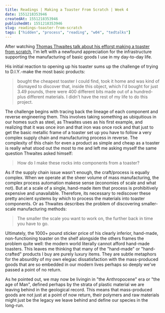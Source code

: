 ```yaml
---
title: Readings | Making a Toaster From Scratch | Week 4
date: 1551218353946
createdAt: 1551218353946
publishedAt: 1551218353946
slug: readings-toaster-from-scratch
tags: ["hidden", "process", "reading", "w04", "tedtalks"]
---
```


After watching [Thomas Thwaites talk about his efforst making a toaster from scratch](https://www.ted.com/talks/thomas_thwaites_how_i_built_a_toaster_from_scratch), I'm left with a newfound appreciation for the infrastructure supporting the manufacturing of basic goods I use in my day-to-day life.

His initial reaction to opening up his toaster sums up the challenge of trying to D.I.Y.-make the most basic products:

> bought the cheapest toaster I could find, took it home and was kind of dismayed to discover that, inside this object, which I'd bought for just 3.49 pounds, there were 400 different bits made out of a hundred-plus different materials. I didn't have the rest of my life to do this project.

The challenge begins with tracing back the lineage of each component and reverse engineering them. This involves taking something as ubiquitious in our homes such as steel, as Thwaites uses as his first example, and realizing that it was once iron and that iron was once rock and that just to get the basic metallic frame of a toaster set up you have to follow a very complex supply chain and manufacturing process in reverse. The complexity of this chain for even a product as simple and cheap as a toaster is really what stood out the most to me and left me asking myself the same question Thwaites asked himself:

> How do I make these rocks into components from a toaster?

As if the supply chain issue wasn't enough, the craft/process is equally complex. When we operate at the sheer volume of mass manufacturing, the complex process automation makese sense (economies of scale and what not). But at a scale of a single, hand-made item that process is prohibitively expensive and unavailable. Therefore, its necessary to rediscover these pretty ancient systems by which to process the materials into toaster components. Or as Thwaites describes the problem of discovering smaller-scale manufacturing methods:

> The smaller the scale you want to work on, the further back in time you have to go.

Ultimately, the 1000+ pound sticker price of his clearly inferior, hand-made, non-functioning toaster on the shelf alongside the others frames the problem quite well: the modern world literally cannot afford hand-made toasters. This leaves me thinking that many of the "hand-made" or "hand-crafted" products I buy are purely luxury items. They are subtle metaphors for the absurdity of my own elegiac dissatisfaction with the mass-produced goods that are so embedded in our modern lives perhaps so deeply we've passed a point of no return.

As he pointed out, we may now be livingin in "the Anthropocene" era or "the age of Man", defined perhaps by the strata of plastic material we are leaving behind in the geological record. This means that mass-produced goods are not just at a point of now return, their polymers and raw materials might just be the legacy we leave behind and define our species in the long-run.
